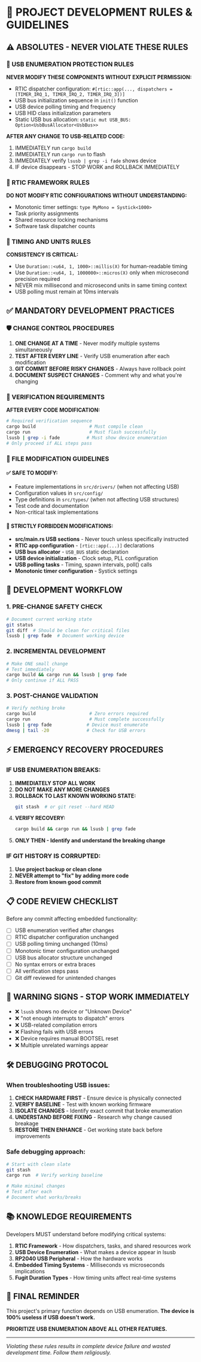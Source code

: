 # 📜 PROJECT DEVELOPMENT RULES & GUIDELINES

## ⚠️ ABSOLUTES - NEVER VIOLATE THESE RULES

### 🔴 USB ENUMERATION PROTECTION RULES
**NEVER MODIFY THESE COMPONENTS WITHOUT EXPLICIT PERMISSION:**
- RTIC dispatcher configuration: `#[rtic::app(..., dispatchers = [TIMER_IRQ_1, TIMER_IRQ_2, TIMER_IRQ_3])]`
- USB bus initialization sequence in `init()` function
- USB device polling timing and frequency
- USB HID class initialization parameters
- Static USB bus allocation: `static mut USB_BUS: Option<UsbBusAllocator<UsbBus>>`

**AFTER ANY CHANGE TO USB-RELATED CODE:**
1. IMMEDIATELY run `cargo build`
2. IMMEDIATELY run `cargo run` to flash
3. IMMEDIATELY verify `lsusb | grep -i fade` shows device
4. IF device disappears - STOP WORK and ROLLBACK IMMEDIATELY

### 🔴 RTIC FRAMEWORK RULES
**DO NOT MODIFY RTIC CONFIGURATIONS WITHOUT UNDERSTANDING:**
- Monotonic timer settings: `type MyMono = Systick<1000>`
- Task priority assignments
- Shared resource locking mechanisms
- Software task dispatcher counts

### 🔴 TIMING AND UNITS RULES
**CONSISTENCY IS CRITICAL:**
- Use `Duration::<u64, 1, 1000>::millis(X)` for human-readable timing
- Use `Duration::<u64, 1, 1000000>::micros(X)` only when microsecond precision required
- NEVER mix millisecond and microsecond units in same timing context
- USB polling must remain at 10ms intervals

## ✅ MANDATORY DEVELOPMENT PRACTICES

### 🛡️ CHANGE CONTROL PROCEDURES
1. **ONE CHANGE AT A TIME** - Never modify multiple systems simultaneously
2. **TEST AFTER EVERY LINE** - Verify USB enumeration after each modification
3. **GIT COMMIT BEFORE RISKY CHANGES** - Always have rollback point
4. **DOCUMENT SUSPECT CHANGES** - Comment why and what you're changing

### 🧪 VERIFICATION REQUIREMENTS
**AFTER EVERY CODE MODIFICATION:**
```bash
# Required verification sequence
cargo build                    # Must compile clean
cargo run                      # Must flash successfully  
lsusb | grep -i fade          # Must show device enumeration
# Only proceed if ALL steps pass
```

### 📁 FILE MODIFICATION GUIDELINES

#### ✅ SAFE TO MODIFY:
- Feature implementations in `src/drivers/` (when not affecting USB)
- Configuration values in `src/config/`
- Type definitions in `src/types/` (when not affecting USB structures)
- Test code and documentation
- Non-critical task implementations

#### 🔴 STRICTLY FORBIDDEN MODIFICATIONS:
- **src/main.rs USB sections** - Never touch unless specifically instructed
- **RTIC app configuration** - `[rtic::app(...)]` declarations
- **USB bus allocator** - `USB_BUS` static declaration
- **USB device initialization** - Clock setup, PLL configuration
- **USB polling tasks** - Timing, spawn intervals, poll() calls
- **Monotonic timer configuration** - Systick settings

## 🎯 DEVELOPMENT WORKFLOW

### 1. PRE-CHANGE SAFETY CHECK
```bash
# Document current working state
git status
git diff  # Should be clean for critical files
lsusb | grep fade  # Document working device
```

### 2. INCREMENTAL DEVELOPMENT
```bash
# Make ONE small change
# Test immediately
cargo build && cargo run && lsusb | grep fade
# Only continue if ALL PASS
```

### 3. POST-CHANGE VALIDATION
```bash
# Verify nothing broke
cargo build                    # Zero errors required
cargo run                      # Must complete successfully
lsusb | grep fade             # Device must enumerate
dmesg | tail -20              # Check for USB errors
```

## ⚡ EMERGENCY RECOVERY PROCEDURES

### IF USB ENUMERATION BREAKS:
1. **IMMEDIATELY STOP ALL WORK**
2. **DO NOT MAKE ANY MORE CHANGES**
3. **ROLLBACK TO LAST KNOWN WORKING STATE:**
   ```bash
   git stash  # or git reset --hard HEAD
   ```
4. **VERIFY RECOVERY:**
   ```bash
   cargo build && cargo run && lsusb | grep fade
   ```
5. **ONLY THEN - Identify and understand the breaking change**

### IF GIT HISTORY IS CORRUPTED:
1. **Use project backup or clean clone**
2. **NEVER attempt to "fix" by adding more code**
3. **Restore from known good commit**

## 📋 CODE REVIEW CHECKLIST

Before any commit affecting embedded functionality:

- [ ] USB enumeration verified after changes
- [ ] RTIC dispatcher configuration unchanged
- [ ] USB polling timing unchanged (10ms)
- [ ] Monotonic timer configuration unchanged
- [ ] USB bus allocator structure unchanged
- [ ] No syntax errors or extra braces
- [ ] All verification steps pass
- [ ] Git diff reviewed for unintended changes

## 🚨 WARNING SIGNS - STOP WORK IMMEDIATELY

- ❌ `lsusb` shows no device or "Unknown Device"
- ❌ "not enough interrupts to dispatch" errors
- ❌ USB-related compilation errors
- ❌ Flashing fails with USB errors
- ❌ Device requires manual BOOTSEL reset
- ❌ Multiple unrelated warnings appear

## 🛠️ DEBUGGING PROTOCOL

### When troubleshooting USB issues:
1. **CHECK HARDWARE FIRST** - Ensure device is physically connected
2. **VERIFY BASELINE** - Test with known working firmware
3. **ISOLATE CHANGES** - Identify exact commit that broke enumeration
4. **UNDERSTAND BEFORE FIXING** - Research why change caused breakage
5. **RESTORE THEN ENHANCE** - Get working state back before improvements

### Safe debugging approach:
```bash
# Start with clean slate
git stash
cargo run  # Verify working baseline

# Make minimal changes
# Test after each
# Document what works/breaks
```

## 📚 KNOWLEDGE REQUIREMENTS

Developers MUST understand before modifying critical systems:

1. **RTIC Framework** - How dispatchers, tasks, and shared resources work
2. **USB Device Enumeration** - What makes a device appear in lsusb
3. **RP2040 USB Peripheral** - How the hardware works
4. **Embedded Timing Systems** - Milliseconds vs microseconds implications
5. **Fugit Duration Types** - How timing units affect real-time systems

## 🏁 FINAL REMINDER

This project's primary function depends on USB enumeration. **The device is 100% useless if USB doesn't work.** 

**PRIORITIZE USB ENUMERATION ABOVE ALL OTHER FEATURES.**

---
*Violating these rules results in complete device failure and wasted development time. Follow them religiously.*
